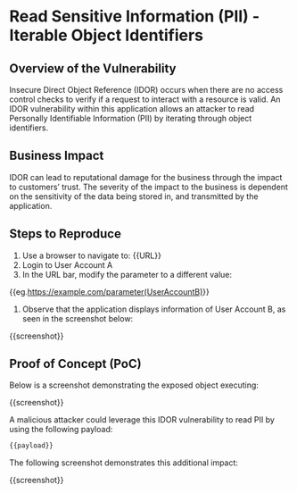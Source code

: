 # Read Sensitive Information (PII) - Iterable Object Identifiers

## Overview of the Vulnerability

Insecure Direct Object Reference (IDOR) occurs when there are no access control checks to verify if a request to interact with a resource is valid. An IDOR vulnerability within this application allows an attacker to read Personally Identifiable Information (PII)  by iterating through object identifiers.

## Business Impact

IDOR can lead to reputational damage for the business through the impact to customers’ trust. The severity of the impact to the business is dependent on the sensitivity of the data being stored in, and transmitted by the application.

## Steps to Reproduce

1. Use a browser to navigate to: {{URL}}
1. Login to User Account A
1. In the URL bar, modify the parameter to a different value:

{{eg.<https://example.com/parameter(UserAccountB)>}}

1. Observe that the application displays information of User Account B, as seen in the screenshot below:  

{{screenshot}}

## Proof of Concept (PoC)

Below is a screenshot demonstrating the exposed object executing:

{{screenshot}}

A malicious attacker could leverage this IDOR vulnerability to read PII by using the following payload:  
  
``` bash
{{payload}}
```

The following screenshot demonstrates this additional impact:

{{screenshot}}

